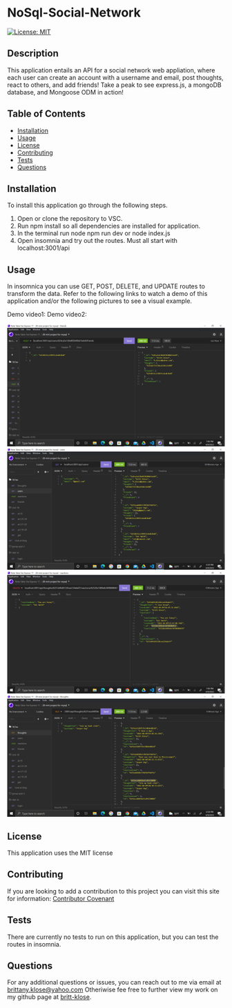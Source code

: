 # NoSql-Social-Network
[![License: MIT](https://img.shields.io/badge/License-MIT-yellow.svg)](https://opensource.org/licenses/MIT)

  ## Description
  This application entails an API for a social network web appliation, where each user can create an account with a username and email, post thoughts, react to others, and add friends! Take a peak to see express.js, a mongoDB database, and Mongoose ODM in action!

  ## Table of Contents

* [Installation](#installation)
* [Usage](#usage)
* [License](#license)
* [Contributing](#contributing)
* [Tests](#tests)
* [Questions](#questions)

## Installation
To install this application go through the following steps. 
1. Open or clone the repository to VSC. 
2. Run npm install so all dependencies are installed for application. 
3. In the terminal run node npm run dev or node index.js
5. Open insomnia and try out the routes. Must all start with localhost:3001/api

## Usage
In insomnica you can use GET, POST, DELETE, and UPDATE routes to transform the data. Refer to the following links to watch a demo of this application and/or the following pictures to see a visual example. 

Demo video1:
Demo video2:

![alt text](Images/addFriend.png) 
![alt text](Images/allUsers.png) 
![alt text](Images/delReaction.png) 
![alt text](Images/putthought.png) 


## License
This application uses the MIT license 

## Contributing
If you are looking to add a contribution to this project you can visit this site for information: [Contributor Covenant](https://www.contributor-covenant.org/)

## Tests
There are currently no tests to run on this application, but you can test the routes in insomnia. 

## Questions

For any additional questions or issues, you can reach out to me 
via email at brittany.klose@yahoo.com
Otheriwise fee free to further view my work on my github page at [britt-klose](https://github.com/britt-klose/).